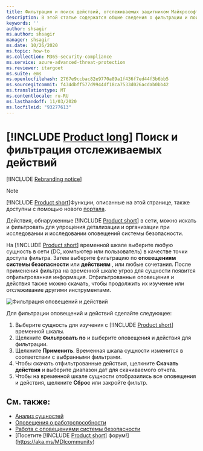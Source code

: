 ```yaml
---
title: Фильтрация и поиск действий, отслеживаемых защитником Майкрософт для операций идентификации
description: В этой статье содержатся общие сведения о фильтрации и поиске отслеживаемых действий с помощью защитника Майкрософт для идентификации.
keywords: ''
author: shsagir
ms.author: shsagir
manager: shsagir
ms.date: 10/26/2020
ms.topic: how-to
ms.collection: M365-security-compliance
ms.service: azure-advanced-threat-protection
ms.reviewer: itargoet
ms.suite: ems
ms.openlocfilehash: 2767e9ccbac82e9770a89a1f436f7ed44f3b6bb5
ms.sourcegitcommit: f434dbff577d9944df18ca7533d026acdab0bb42
ms.translationtype: MT
ms.contentlocale: ru-RU
ms.lasthandoff: 11/03/2020
ms.locfileid: "93277613"
---
```

# <a name="product-long-monitored-activities-search-and-filter"></a>[!INCLUDE [Product long](includes/product-long.md)] Поиск и фильтрация отслеживаемых действий

[!INCLUDE [Rebranding notice](includes/rebranding.md)]

> [!NOTE]
> [!INCLUDE [Product short](includes/product-short.md)]Функции, описанные на этой странице, также доступны с помощью нового [портала](https://portal.cloudappsecurity.com).

Действия, обнаруженные [!INCLUDE [Product short](includes/product-short.md)] в сети, можно искать и фильтровать для упрощения детализации и организации при исследовании и исследовании оповещений системы безопасности.

На [!INCLUDE [Product short](includes/product-short.md)] временной шкале выберите любую сущность в сети (DC, компьютер или пользователь) в качестве точки доступа фильтра. Затем выберите фильтрацию по **оповещениям системы безопасности** или **действиям** , или любые сочетания. После применения фильтра на временной шкале угроз для сущности появится отфильтрованная информация. Отфильтрованные оповещения и действия также можно скачать, чтобы продолжить их изучение или отслеживание другими инструментами.

![Фильтрация оповещений и действий](media/activities-filter.png)

Для фильтрации оповещений и действий сделайте следующее:

 1. Выберите сущность для изучения с [!INCLUDE [Product short](includes/product-short.md)] временной шкалы.
 2. Щелкните **Фильтровать по** и выберите оповещения и действия для фильтрации.
 3. Щелкните **Применить**. Временная шкала сущности изменится в соответствии с выбранными фильтрами.
 4. Чтобы скачать отфильтрованные действия, щелкните **Скачать действия** и выберите диапазон дат для скачиваемого отчета.
 5. Чтобы на временной шкале сущности отобразились все оповещения и действия, щелкните **Сброс** или закройте фильтр.

## <a name="see-also"></a>См. также:

- [Анализ сущностей](investigate-entity.md)
- [Оповещения о работоспособности](health-alerts.md)
- [Работа с оповещениями системы безопасности](working-with-suspicious-activities.md)
- [Посетите [!INCLUDE [Product short](includes/product-short.md)] форум!](https://aka.ms/MDIcommunity)
